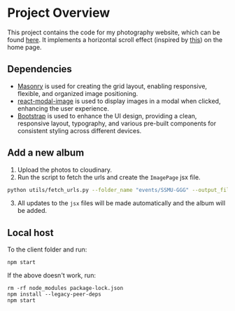 # Project Overview

This project contains the code for my photography website, which can be found [here](https://alexstaubinphoto.com/). It implements a horizontal scroll effect (inspired by [this](https://github.com/darshandesai1095/horizontal-scroll-effect)) on the home page.

## Dependencies

- [Masonry](https://masonry.desandro.com) is used for creating the grid layout, enabling responsive, flexible, and organized image positioning.
- [react-modal-image](https://www.npmjs.com/package/react-modal-image) is used to display images in a modal when clicked, enhancing the user experience.
- [Bootstrap](https://getbootstrap.com) is used to enhance the UI design, providing a clean, responsive layout, typography, and various pre-built components for consistent styling across different devices.


## Add a new album 
1. Upload the photos to cloudinary. 
2. Run the script to fetch the urls and create the `ImagePage` jsx file. 
```bash
python utils/fetch_urls.py --folder_name "events/SSMU-GGG" --output_file "client/src/components/ImagePages/events/SSMU_GGG.jsx" --label "SSMU Great Gatsby Gala" --cover_index 1 --date "December 2024"
```
3. All updates to the `jsx` files will be made automatically and the album will be added.

## Local host
To the client folder and run: 
```
npm start
```
If the above doesn't work, run:
```
rm -rf node_modules package-lock.json
npm install --legacy-peer-deps
npm start
```
